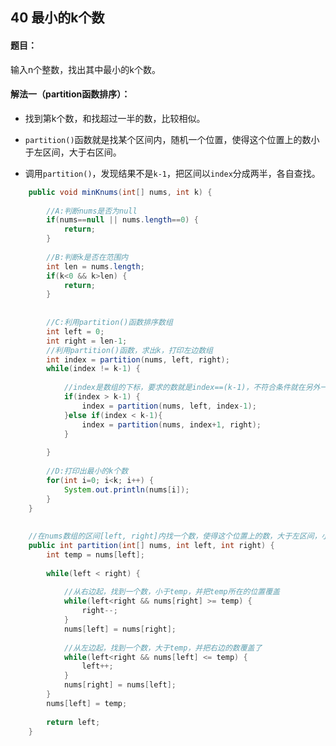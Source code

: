 ## 40 最小的k个数

#### 题目：

输入n个整数，找出其中最小的k个数。

#### 解法一（partition函数排序）：

- 找到第k个数，和找超过一半的数，比较相似。

- `partition()`函数就是找某个区间内，随机一个位置，使得这个位置上的数小于左区间，大于右区间。
- 调用`partition()`，发现结果不是`k-1`，把区间以`index`分成两半，各自查找。

```java
	public void minKnums(int[] nums, int k) {
		
		//A:判断nums是否为null
		if(nums==null || nums.length==0) {
			return;
		}
		
		//B:判断k是否在范围内
		int len = nums.length;
		if(k<0 && k>len) {
			return;
		}
		
		
		//C:利用partition()函数排序数组
		int left = 0;
		int right = len-1;
		//利用partition()函数，求出k，打印左边数组
		int index = partition(nums, left, right);
		while(index != k-1) {
			
			//index是数组的下标，要求的数就是index==(k-1)，不符合条件就在另外一半区间找
			if(index > k-1) {
				index = partition(nums, left, index-1);
			}else if(index < k-1){
				index = partition(nums, index+1, right);
			}
			
		}
		
		//D:打印出最小的k个数
		for(int i=0; i<k; i++) {
			System.out.println(nums[i]);
		}
	}
	
	
	//在nums数组的区间[left, right]内找一个数，使得这个位置上的数，大于左区间，小于右区间
	public int partition(int[] nums, int left, int right) {
		int temp = nums[left];
		
		while(left < right) {
			
			//从右边起，找到一个数，小于temp，并把temp所在的位置覆盖
			while(left<right && nums[right] >= temp) {
				right--;
			}
			nums[left] = nums[right];
			
			//从左边起，找到一个数，大于temp，并把右边的数覆盖了
			while(left<right && nums[left] <= temp) {
				left++;
			}
			nums[right] = nums[left];
		}
		nums[left] = temp;
		
		return left;
	}
```



  

